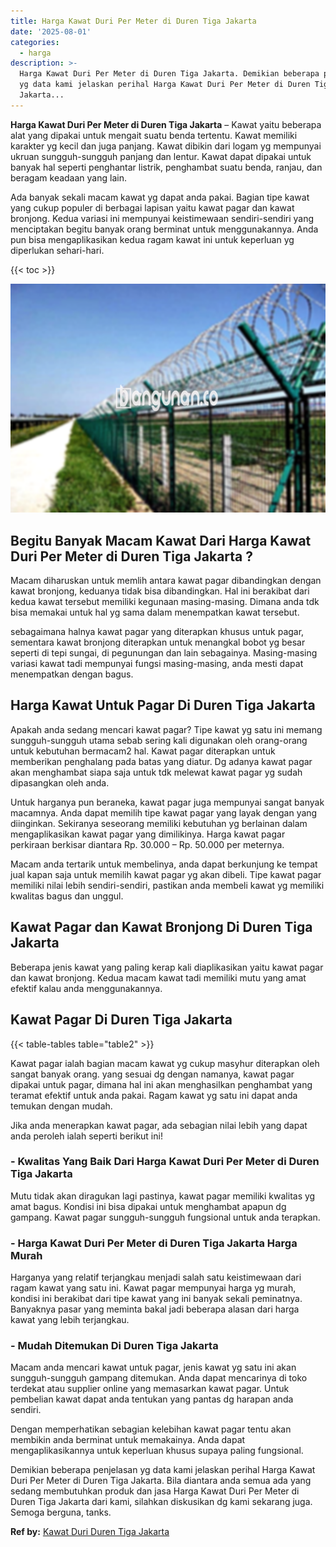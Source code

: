 ```yaml
---
title: Harga Kawat Duri Per Meter di Duren Tiga Jakarta
date: '2025-08-01'
categories:
  - harga
description: >-
  Harga Kawat Duri Per Meter di Duren Tiga Jakarta. Demikian beberapa penjelasan
  yg data kami jelaskan perihal Harga Kawat Duri Per Meter di Duren Tiga
  Jakarta...
---
```


**Harga Kawat Duri Per Meter di Duren Tiga Jakarta** – Kawat yaitu beberapa alat yang dipakai untuk mengait suatu benda tertentu. Kawat memiliki karakter yg kecil dan juga panjang. Kawat dibikin dari logam yg mempunyai ukruan sungguh-sungguh panjang dan lentur. Kawat dapat dipakai untuk banyak hal seperti penghantar listrik, penghambat suatu benda, ranjau, dan beragam keadaan yang lain.

Ada banyak sekali macam kawat yg dapat anda pakai. Bagian tipe kawat yang cukup populer di berbagai lapisan yaitu kawat pagar dan kawat bronjong. Kedua variasi ini mempunyai keistimewaan sendiri-sendiri yang menciptakan begitu banyak orang berminat untuk menggunakannya. Anda pun bisa mengaplikasikan kedua ragam kawat ini untuk keperluan yg diperlukan sehari-hari.

{{< toc >}}

![Harga Kawat Duri Per Meter di Duren Tiga Jakarta](/images/jual-kawat-murah47.png)

## Begitu Banyak Macam Kawat Dari Harga Kawat Duri Per Meter di Duren Tiga Jakarta ?

Macam diharuskan untuk memlih antara kawat pagar dibandingkan dengan kawat bronjong, keduanya tidak bisa dibandingkan. Hal ini berakibat dari kedua kawat tersebut memiliki kegunaan masing-masing. Dimana anda tdk bisa memakai untuk hal yg sama dalam menempatkan kawat tersebut.

sebagaimana halnya kawat pagar yang diterapkan khusus untuk pagar, sementara kawat bronjong diterapkan untuk menangkal bobot yg besar seperti di tepi sungai, di pegunungan dan lain sebagainya. Masing-masing variasi kawat tadi mempunyai fungsi masing-masing, anda mesti dapat menempatkan dengan bagus.

## Harga Kawat Untuk Pagar Di Duren Tiga Jakarta

Apakah anda sedang mencari kawat pagar? Tipe kawat yg satu ini memang sungguh-sungguh utama sebab sering kali digunakan oleh orang-orang untuk kebutuhan bermacam2 hal. Kawat pagar diterapkan untuk memberikan penghalang pada batas yang diatur. Dg adanya kawat pagar akan menghambat siapa saja untuk tdk melewat kawat pagar yg sudah dipasangkan oleh anda.

Untuk harganya pun beraneka, kawat pagar juga mempunyai sangat banyak macamnya. Anda dapat memilih tipe kawat pagar yang layak dengan yang diinginkan. Sekiranya seseorang memiliki kebutuhan yg berlainan dalam mengaplikasikan kawat pagar yang dimilikinya. Harga kawat pagar perkiraan berkisar diantara Rp. 30.000 – Rp. 50.000 per meternya.

Macam anda tertarik untuk membelinya, anda dapat berkunjung ke tempat jual kapan saja untuk memilih kawat pagar yg akan dibeli. Tipe kawat pagar memiliki nilai lebih sendiri-sendiri, pastikan anda membeli kawat yg memiliki kwalitas bagus dan unggul.

## Kawat Pagar dan Kawat Bronjong Di Duren Tiga Jakarta

Beberapa jenis kawat yang paling kerap kali diaplikasikan yaitu kawat pagar dan kawat bronjong. Kedua macam kawat tadi memiliki mutu yang amat efektif kalau anda menggunakannya.

## Kawat Pagar Di Duren Tiga Jakarta

{{< table-tables table="table2" >}}

Kawat pagar ialah bagian macam kawat yg cukup masyhur diterapkan oleh sangat banyak orang. yang sesuai dg dengan namanya, kawat pagar dipakai untuk pagar, dimana hal ini akan menghasilkan penghambat yang teramat efektif untuk anda pakai. Ragam kawat yg satu ini dapat anda temukan dengan mudah.

Jika anda menerapkan kawat pagar, ada sebagian nilai lebih yang dapat anda peroleh ialah seperti berikut ini!

### \- Kwalitas Yang Baik Dari Harga Kawat Duri Per Meter di Duren Tiga Jakarta

Mutu tidak akan diragukan lagi pastinya, kawat pagar memiliki kwalitas yg amat bagus. Kondisi ini bisa dipakai untuk menghambat apapun dg gampang. Kawat pagar sungguh-sungguh fungsional untuk anda terapkan.

### \- Harga Kawat Duri Per Meter di Duren Tiga Jakarta Harga Murah

Harganya yang relatif terjangkau menjadi salah satu keistimewaan dari ragam kawat yang satu ini. Kawat pagar mempunyai harga yg murah, kondisi ini berakibat dari tipe kawat yang ini banyak sekali peminatnya. Banyaknya pasar yang meminta bakal jadi beberapa alasan dari harga kawat yang lebih terjangkau.

### \- Mudah Ditemukan Di Duren Tiga Jakarta

Macam anda mencari kawat untuk pagar, jenis kawat yg satu ini akan sungguh-sungguh gampang ditemukan. Anda dapat mencarinya di toko terdekat atau supplier online yang memasarkan kawat pagar. Untuk pembelian kawat dapat anda tentukan yang pantas dg harapan anda sendiri.

Dengan memperhatikan sebagian kelebihan kawat pagar tentu akan membikin anda berminat untuk memakainya. Anda dapat mengaplikasikannya untuk keperluan khusus supaya paling fungsional.

Demikian beberapa penjelasan yg data kami jelaskan perihal Harga Kawat Duri Per Meter di Duren Tiga Jakarta. Bila diantara anda semua ada yang sedang membutuhkan produk dan jasa Harga Kawat Duri Per Meter di Duren Tiga Jakarta dari kami, silahkan diskusikan dg kami sekarang juga. Semoga berguna, tanks.

**Ref by:** [Kawat Duri Duren Tiga Jakarta](https://id.wikipedia.org/wiki/Kawat)
